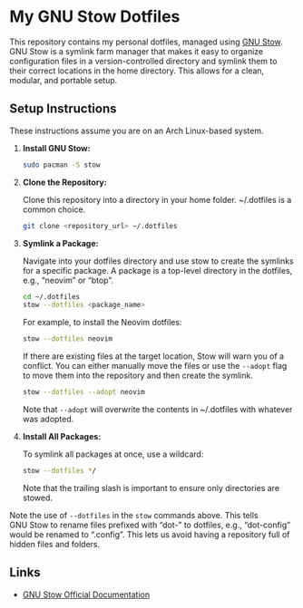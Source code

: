 # My GNU Stow Dotfiles

This repository contains my personal dotfiles, managed using [GNU Stow][1]. GNU
Stow is a symlink farm manager that makes it easy to organize configuration
files in a version-controlled directory and symlink them to their correct
locations in the home directory. This allows for a clean, modular, and portable
setup.

## Setup Instructions

These instructions assume you are on an Arch Linux-based system.

1. **Install GNU Stow:**

   ```sh
   sudo pacman -S stow
   ```

2. **Clone the Repository:**

   Clone this repository into a directory in your home folder. ~/.dotfiles is a
   common choice.

   ```sh
   git clone <repository_url> ~/.dotfiles
   ```

3. **Symlink a Package:**

   Navigate into your dotfiles directory and use stow to create the symlinks for
   a specific package. A package is a top-level directory in the dotfiles, e.g.,
   “neovim” or “btop”.

   ```sh
   cd ~/.dotfiles
   stow --dotfiles <package_name>
   ```

   For example, to install the Neovim dotfiles:

   ```sh
   stow --dotfiles neovim
   ```

   If there are existing files at the target location, Stow will warn you of a
   conflict. You can either manually move the files or use the `--adopt` flag to
   move them into the repository and then create the symlink.

   ```sh
   stow --dotfiles --adopt neovim
   ```

   Note that `--adopt` will overwrite the contents in ~/.dotfiles with whatever
   was adopted.

4. **Install All Packages:**

   To symlink all packages at once, use a wildcard:

   ```sh
   stow --dotfiles */
   ```

   Note that the trailing slash is important to ensure only directories are stowed.

Note the use of `--dotfiles` in the `stow` commands above. This tells GNU Stow
to rename files prefixed with “dot-” to dotfiles, e.g., “dot-config” would be
renamed to “.config”. This lets us avoid having a repository full of hidden
files and folders.

## Links

- [GNU Stow Official Documentation][1]

[1]: https://www.gnu.org/software/stow/

<!-- vim: set textwidth=80 spell spelllang=en: -->
